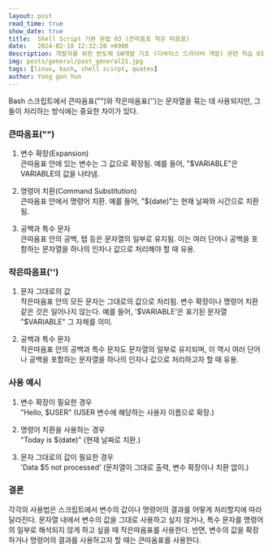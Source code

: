 ```yaml
---
layout: post
read_time: true
show_date: true
title:  Shell Script 기본 문법 03 (큰따옴표 작은 따음표)
date:   2024-02-10 12:32:20 +0900
description: 개발자를 위한 반도체 SW개발 기초 (디바이스 드라이버 개발) 관련 학습 03
img: posts/general/post_general21.jpg
tags: [linux, bash, shell scirpt, quates]
author: Yong gon Yun
---
```


Bash 스크립트에서 큰따옴표("")와 작은따옴표('')는 문자열을 묶는 데 사용되지만, 그들이 처리하는 방식에는 중요한 차이가 있다.

### 큰따옴표("")

1. 변수 확장(Expansion)<br>
  큰따옴표 안에 있는 변수는 그 값으로 확장됨. 예를 들어, "$VARIABLE"은 VARIABLE의 값을 나타냄.

2. 명령어 치환(Command Substitution)<br>
  큰따옴표 안에서 명령어 치환. 예를 들어, "$(date)"는 현재 날짜와 시간으로 치환됨.

3. 공백과 특수 문자<br> 
  큰따옴표 안의 공백, 탭 등은 문자열의 일부로 유지됨. 이는 여러 단어나 공백을 포함하는 문자열을 하나의 인자나 값으로 처리해야 할 때 유용.

### 작은따옴표('')

1. 문자 그대로의 값<br> 
  작은따옴표 안의 모든 문자는 그대로의 값으로 처리됨. 변수 확장이나 명령어 치환 같은 것은 일어나지 않는다. 예를 들어, '$VARIABLE'은 표기된 문자열 "$VARIABLE" 그 자체를 의미.

2. 공백과 특수 문자<br> 
  작은따옴표 안의 공백과 특수 문자도 문자열의 일부로 유지되며, 이 역시 여러 단어나 공백을 포함하는 문자열을 하나의 인자나 값으로 처리하고자 할 때 유용.

### 사용 예시

1. 변수 확장이 필요한 경우<br> 
  "Hello, $USER" (USER 변수에 해당하는 사용자 이름으로 확장.)

2. 명령어 치환을 사용하는 경우<br> 
  "Today is $(date)" (현재 날짜로 치환.)

3. 문자 그대로의 값이 필요한 경우<br> 
  'Data $5 not processed' (문자열이 그대로 출력, 변수 확장이나 치환 없이.)

### 결론

각각의 사용법은 스크립트에서 변수의 값이나 명령어의 결과를 어떻게 처리할지에 따라 달라진다. 문자열 내에서 변수의 값을 그대로 사용하고 싶지 않거나, 특수 문자를 명령어의 일부로 해석되지 않게 하고 싶을 때 작은따옴표를 사용한다. 반면, 변수의 값을 확장하거나 명령어의 결과를 사용하고자 할 때는 큰따옴표를 사용한다.